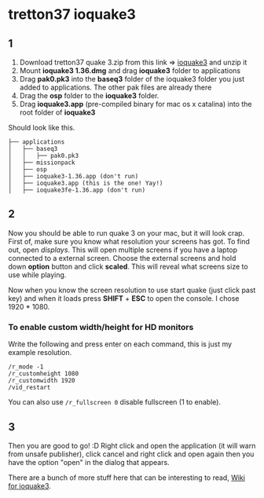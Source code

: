 # tretton37 ioquake3
## 1
1. Download tretton37 quake 3.zip from this link => [ioquake3](https://drive.google.com/open?id=1SRy_TndkLsdmUEibOPStCL-54rCKpDLc) and unzip it
2. Mount **ioquake3 1.36.dmg** and drag **ioquake3** folder to applications
3. Drag **pak0.pk3** into the **baseq3** folder of the ioquake3 folder you just added to applications. The other pak files are already there
4. Drag the **osp** folder to the **ioquake3** folder. 
5. Drag **ioquake3.app** (pre-compiled binary for mac os x catalina) into the root folder of **ioquake3**

Should look like this.
```
├── applications
│   ├── baseq3
│   │   ├── pak0.pk3
│   ├── missionpack
│   ├── osp
│   ├── ioquake3-1.36.app (don't run)
│   ├── ioquake3.app (this is the one! Yay!)
│   ├── ioquake3fe-1.36.app (don't run)
````

## 2
Now you should be able to run quake 3 on your mac, but it will look crap. First of, make sure you know what resolution your screens has got. To find out, open *displays*. This will open multiple screens if you have a laptop connected to a external screen. Choose the external screens and hold down **option** button and click **scaled**. This will reveal what screens size to use while playing.

Now when you know the screen resolution to use start quake (just click past key) and when it loads press **SHIFT** + **ESC** to open the console. I chose 1920 * 1080.

### To enable custom width/height for HD monitors
Write the following and press enter on each command, this is just my example resolution.
````
/r_mode -1
/r_customheight 1080
/r_customwidth 1920
/vid_restart
````

You can also use `/r_fullscreen 0` disable fullscreen (1 to enable).

## 3
Then you are good to go! :D Right click and open the application (it will warn from unsafe publisher), click cancel and right click and open again then you have the option "open" in the dialog that appears.

There are a bunch of more stuff here that can be interesting to read, [Wiki for ioquake3](http://web.archive.org/web/20180926205015/http://wiki.ioquake3.org/Players_guide#I_can.E2.80.99t_bring_down_the_console_with_the_.60_or_the_.7E.21).
